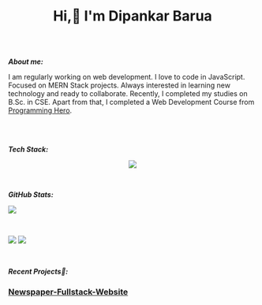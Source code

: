 <h1 align="center"> Hi,👋 I'm Dipankar Barua </h1>

<br>
<br>

***About me:***

I am regularly working on web development. I love to code in JavaScript. Focused on MERN Stack projects. Always interested in learning new technology and ready to collaborate.
Recently, I completed my studies on B.Sc. in CSE. Apart from that, I completed a Web Development Course from [Programming Hero](https://www.programming-hero.com/).

<br>
<br>

***Tech Stack:***

<p align="center">
  <a href="https://skillicons.dev">
    <img src="https://skillicons.dev/icons?i=html,css,react,nodejs,express,firebase,js,mongodb,tailwind,jwt&perline=3" />
  </a>
</p>

<br>

***GitHub Stats:***

<p align="left">
  <a href="https://git.io/streak-stats">
    <img src="https://streak-stats.demolab.com/?user=DipuBarua&theme=dark" />
  </a>
</p>

<br>

![](http://github-profile-summary-cards.vercel.app/api/cards/repos-per-language?username=DipuBarua&theme=graywhite)
![](http://github-profile-summary-cards.vercel.app/api/cards/stats?username=DipuBarua&theme=graywhite) 

<br>

***Recent Projects📌:***

### [Newspaper-Fullstack-Website](https://newspaper-fullstack.web.app/)


